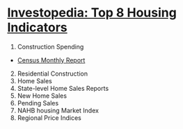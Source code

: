 # [Investopedia: Top 8 Housing Indicators](https://www.investopedia.com/articles/personal-finance/033015/top-us-housing-market-indicators.asp)
1. Construction Spending  
* [Census Monthly Report](https://www.census.gov/construction/c30/c30index.html) 
2. Residential Construction
3. Home Sales
4. State-level Home Sales Reports
5. New Home Sales
6. Pending Sales
7. NAHB housing Market Index
8. Regional Price Indices

